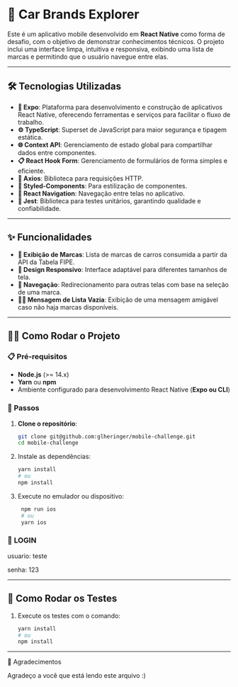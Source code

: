 # 🚗 Car Brands Explorer

Este é um aplicativo mobile desenvolvido em **React Native** como forma de desafio, com o objetivo de demonstrar conhecimentos técnicos. O projeto inclui uma interface limpa, intuitiva e responsiva, exibindo uma lista de marcas e permitindo que o usuário navegue entre elas.

---

## 🛠 Tecnologias Utilizadas

- **📱 Expo**: Plataforma para desenvolvimento e construção de aplicativos React Native, oferecendo ferramentas e serviços para facilitar o fluxo de trabalho.
- **⚙️ TypeScript**: Superset de JavaScript para maior segurança e tipagem estática.
- **🌐 Context API**: Gerenciamento de estado global para compartilhar dados entre componentes.
- **📋 React Hook Form**: Gerenciamento de formulários de forma simples e eficiente.
- **🔗 Axios**: Biblioteca para requisições HTTP.
- **🎨 Styled-Components**: Para estilização de componentes.
- **🚦 React Navigation**: Navegação entre telas no aplicativo.
- **🧪 Jest**: Biblioteca para testes unitários, garantindo qualidade e confiabilidade.

---

## ✨ Funcionalidades

- **📜 Exibição de Marcas**: Lista de marcas de carros consumida a partir da API da Tabela FIPE.
- **📱 Design Responsivo**: Interface adaptável para diferentes tamanhos de tela.
- **🧭 Navegação**: Redirecionamento para outras telas com base na seleção de uma marca.
- **🙅‍♂️ Mensagem de Lista Vazia**: Exibição de uma mensagem amigável caso não haja marcas disponíveis.

---

## 🏃‍♂️ Como Rodar o Projeto

### 📋 Pré-requisitos

- **Node.js** (>= 14.x)
- **Yarn** ou **npm**
- Ambiente configurado para desenvolvimento React Native (**Expo ou CLI**)

### 🚀 Passos

1. **Clone o repositório**:
   ```bash
   git clone git@github.com:glheringer/mobile-challenge.git
   cd mobile-challenge

2. Instale as dependências:
    ```bash
    yarn install
    # ou
    npm install

3. Execute no emulador ou dispositivo:
   ```bash
    npm run ios
    # ou
    yarn ios

### 🔑 **LOGIN**

   usuario: teste
   
   senha: 123
   
---

##  🧪 Como Rodar os Testes
1. Execute os testes com o comando:
    ```bash
    yarn install
    # ou
    npm install
---

🙏 Agradecimentos

Agradeço a você que está lendo este arquivo :)
